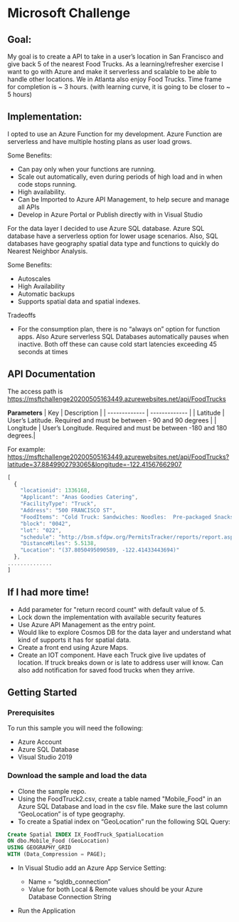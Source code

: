 # Microsoft Challenge

## Goal:

My goal is to create a API to take in a user’s location in San Francisco and give back 5 of the nearest Food Trucks. As a learning/refresher exercise I want to go with Azure and make it serverless and scalable to be able to handle other locations. We in Atlanta also enjoy Food Trucks. Time frame for completion is ~ 3 hours. (with learning curve, it is going to be closer to ~ 5 hours)

## Implementation:

I opted to use an Azure Function for my development.  Azure Function are serverless and have multiple hosting plans as user load grows.

Some Benefits:
- Can pay only when your functions are running.
- Scale out automatically, even during periods of high load and in when code stops running.
- High availability.
- Can be Imported to Azure API Management, to help secure and manage all APIs
- Develop in Azure Portal or Publish directly with in Visual Studio

For the data layer I decided to use Azure SQL database. Azure SQL database have a serverless option for lower usage scenarios. Also, SQL databases have geography spatial data type and functions to quickly do Nearest Neighbor Analysis.

Some Benefits:
- Autoscales
- High Availability
- Automatic backups
- Supports spatial data and spatial indexes.

Tradeoffs
- For the consumption plan, there is no “always on” option for function apps. Also Azure serverless SQL Databases automatically pauses when inactive. Both off these can cause cold start latencies exceeding 45 seconds at times


## API Documentation
The access path is https://msftchallenge20200505163449.azurewebsites.net/api/FoodTrucks

**Parameters**
| Key | Description |
| ------------- | ------------- |
| Latitude | User’s Latitude.  Required and must be between - 90 and 90 degrees |
| Longitude | User’s Longitude. Required and must be between -180 and 180 degrees.|


For example: https://msftchallenge20200505163449.azurewebsites.net/api/FoodTrucks?latitude=37.8849902793065&longitude=-122.41567662907

```javascript
[
  {
    "locationid": 1336168,
    "Applicant": "Anas Goodies Catering",
    "FacilityType": "Truck",
    "Address": "500 FRANCISCO ST",
    "FoodItems": "Cold Truck: Sandwiches: Noodles:  Pre-packaged Snacks: Candy: Desserts Various Beverages",
    "block": "0042",
    "lot": "022",
    "schedule": "http://bsm.sfdpw.org/PermitsTracker/reports/report.aspx?title=schedule&report=rptSchedule&params=permit=19MFF-00052&ExportPDF=1&Filename=19MFF-00052_schedule.pdf",
    "DistanceMiles": 5.5138,
    "Location": "(37.8050495090589, -122.41433443694)"
  },
..............
]

```






## If I had more time!
- Add parameter for "return record count" with default value of 5.
- Lock down the implementation with available security features
- Use Azure API Management as the entry point. 
- Would like to explore Cosmos DB for the data layer and understand what kind of supports it has for spatial data.
- Create a front end using Azure Maps.
- Create an IOT component. Have each Truck give live updates of location. If truck breaks down or is late to address user will know. Can also add notification for saved food trucks when they arrive.


## Getting Started

### Prerequisites
To run this sample you will need the following:
- Azure Account 
- Azure SQL Database
- Visual Studio 2019

### Download the sample and load the data
- Clone the sample repo.
- Using the FoodTruck2.csv, create a table named "Mobile_Food" in an Azure SQL Database and load in the csv file. Make sure the last column “GeoLocation” is of type geography.
- To create a Spatial index on “GeoLocation” run the following SQL Query:


```sql
Create Spatial INDEX IX_FoodTruck_SpatialLocation
ON dbo.Mobile_Food (GeoLocation)
USING GEOGRAPHY_GRID
WITH (Data_Compression = PAGE);
```


- In Visual Studio add an Azure App Service Setting:
  - Name  = “sqldb_connection”
  - Value for both Local & Remote values should be your Azure Database Connection String

- Run the Application
